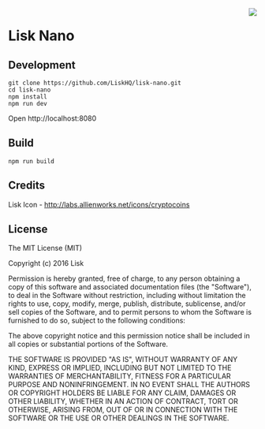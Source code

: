 
<img align="right" src="https://cdn.rawgit.com/feross/standard/master/badge.svg">

# Lisk Nano

## Development

```
git clone https://github.com/LiskHQ/lisk-nano.git
cd lisk-nano
npm install
npm run dev
```

Open http://localhost:8080

## Build

```
npm run build
```

## Credits

Lisk Icon - http://labs.allienworks.net/icons/cryptocoins

## License

The MIT License (MIT)

Copyright (c) 2016 Lisk

Permission is hereby granted, free of charge, to any person obtaining a copy of this software and associated documentation files (the "Software"), to deal in the Software without restriction, including without limitation the rights to use, copy, modify, merge, publish, distribute, sublicense, and/or sell copies of the Software, and to permit persons to whom the Software is furnished to do so, subject to the following conditions:  

The above copyright notice and this permission notice shall be included in all copies or substantial portions of the Software.

THE SOFTWARE IS PROVIDED "AS IS", WITHOUT WARRANTY OF ANY KIND, EXPRESS OR IMPLIED, INCLUDING BUT NOT LIMITED TO THE WARRANTIES OF MERCHANTABILITY, FITNESS FOR A PARTICULAR PURPOSE AND NONINFRINGEMENT. IN NO EVENT SHALL THE AUTHORS OR COPYRIGHT HOLDERS BE LIABLE FOR ANY CLAIM, DAMAGES OR OTHER LIABILITY, WHETHER IN AN ACTION OF CONTRACT, TORT OR OTHERWISE, ARISING FROM, OUT OF OR IN CONNECTION WITH THE SOFTWARE OR THE USE OR OTHER DEALINGS IN THE SOFTWARE.
